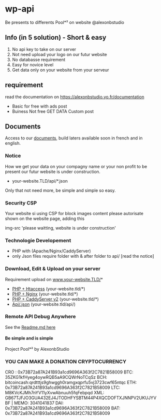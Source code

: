 # wp-api
 Be presents to differents Pool*² on website @alexonbstudio

## Info (in 5 solution) - Short & easy

1) No api key to take on our server
2) Not need upload your logo on our futur website
3) No databasse requirement
4) Easy for novice level 
5) Get data only on your website from your serveur

## requirement

read the documentation on https://alexonbstudio.yo.fr/documentation

+ Basic for free with ads post
+ Buiness Not free GET DATA Custom post

## Documents

Access to our [documents](docs/), build laters available soon in french and in english.

### Notice

How we get your data on your compagny name or your non profit to be present our futur website is under construction.

+ your-website.TLD/api/*.json

Only that not need more, be simple and simple so easy.

### Security CSP

Your website si using CSP for block images content please autorisate shown on the website page, adding this

img-src 'please waitting, website is under construction'

### Technologie Developement

+ PHP with (Apache/Nginx/CaddyServer)
+ only Json files require folder with & after folder to api/ [read the notice]

### Download, Edit & Upload on your server

Requirement upload on www.your-website.TLD/*

+ [PHP + Htaccess](https://github.com/alexonbstudio/wp-api/releases/download/1.0/php-htaccess.zip) (your-website.tld/*)
+ [PHP + Nginx](https://github.com/alexonbstudio/wp-api/releases/download/1.0/php-nginx.zip) (your-website.tld/*)
+ [PHP + CaddyServer v2](https://github.com/alexonbstudio/wp-api/releases/download/1.0/php-caddyserver2.zip) (your-website.tld/*)
+ [Api/.json](https://github.com/alexonbstudio/wp-api/releases/download/1.0/api-json.zip) (your-website.tld/api/)

### Remote API Debug Anywhere

See the [Readme.md here](remote/readme.md)

#### Be simple and is simple

Project Pool*² by AlexonbStudio


### YOU CAN MAKE A DONATION CRYPTOCURRENCY

CRO : 0x73B72a87A241B93a1cd9696A363f2C7821B58009
BTC: 35ZKG1kfHyeg4oywRQB5aA9CQWrNoTCqSz
BCH: bitcoincash:qrdtttjs9ghwggh0ramgxqprfu5vj3723cwf65ntqc
ETH: 0x73B72a87A241B93a1cd9696A363f2C7821B58009 
LTC: M8KVcKJMh7nYV11yXvwAbnuuh5fqFebpqd
XML: GB67TJFJO3GUA432EJ4JTODHFYSBTM44P4XQCDOFTXJNNPV2UKUJYVBF | MEMO: 3041041837
DAI: 0x73B72a87A241B93a1cd9696A363f2C7821B58009
BAT: 0x73B72a87A241B93a1cd9696A363f2C7821B58009



